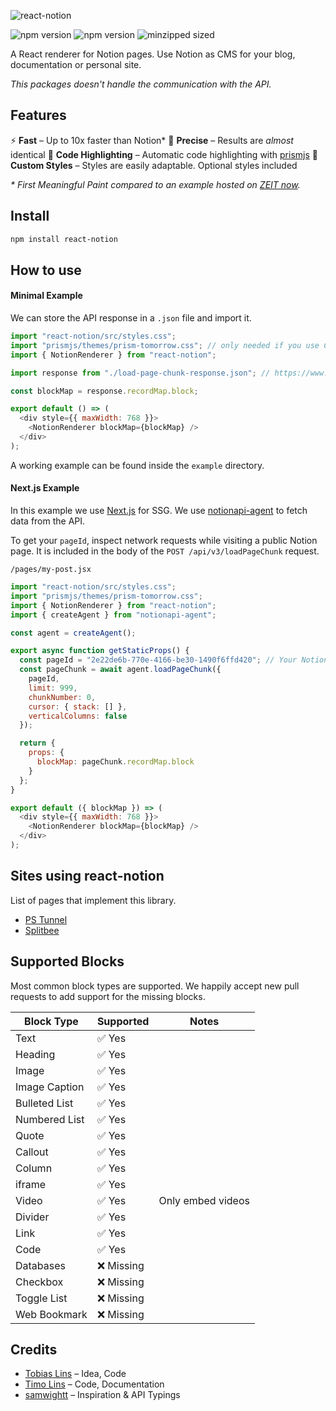 ![react-notion](https://user-images.githubusercontent.com/1440854/79684011-6c948280-822e-11ea-9e23-1644903796fb.png)

![npm version](https://badgen.net/npm/v/react-notion) ![npm version](https://badgen.net/david/dep/splitbee/react-notion) ![minzipped sized](https://badgen.net/bundlephobia/minzip/react-notion)

A React renderer for Notion pages.
Use Notion as CMS for your blog, documentation or personal site.

_This packages doesn't handle the communication with the API._

## Features

⚡️ **Fast** – Up to 10x faster than Notion\*
🎯 **Precise** – Results are _almost_ identical
🔮 **Code Highlighting** – Automatic code highlighting with [prismjs](https://prismjs.com/)
🎨 **Custom Styles** – Styles are easily adaptable. Optional styles included

_\* First Meaningful Paint compared to an example hosted on [ZEIT now](https://zeit.co/now)._

## Install

```bash
npm install react-notion
```

## How to use

#### Minimal Example

We can store the API response in a `.json` file and import it.

```js
import "react-notion/src/styles.css";
import "prismjs/themes/prism-tomorrow.css"; // only needed if you use Code Blocks
import { NotionRenderer } from "react-notion";

import response from "./load-page-chunk-response.json"; // https://www.notion.so/api/v3/loadPageChunk

const blockMap = response.recordMap.block;

export default () => (
  <div style={{ maxWidth: 768 }}>
    <NotionRenderer blockMap={blockMap} />
  </div>
);
```

A working example can be found inside the `example` directory.

#### Next.js Example

In this example we use [Next.js](https://github.com/zeit/next.js) for SSG. We use [notionapi-agent](https://github.com/dragonman225/notionapi-agent) to fetch data from the API.

To get your `pageId`, inspect network requests while visiting a public Notion page. It is included in the body of the `POST /api/v3/loadPageChunk` request.

`/pages/my-post.jsx`

```js
import "react-notion/src/styles.css";
import "prismjs/themes/prism-tomorrow.css";
import { NotionRenderer } from "react-notion";
import { createAgent } from "notionapi-agent";

const agent = createAgent();

export async function getStaticProps() {
  const pageId = "2e22de6b-770e-4166-be30-1490f6ffd420"; // Your Notion Page ID
  const pageChunk = await agent.loadPageChunk({
    pageId,
    limit: 999,
    chunkNumber: 0,
    cursor: { stack: [] },
    verticalColumns: false
  });

  return {
    props: {
      blockMap: pageChunk.recordMap.block
    }
  };
}

export default ({ blockMap }) => (
  <div style={{ maxWidth: 768 }}>
    <NotionRenderer blockMap={blockMap} />
  </div>
);
```

## Sites using react-notion

List of pages that implement this library.

- [PS Tunnel](https://pstunnel.com/blog)
- [Splitbee](https://splitbee.io/blog)

## Supported Blocks

Most common block types are supported. We happily accept new pull requests to add support for the missing blocks.

| Block Type    | Supported  | Notes             |
| ------------- | ---------- | ----------------- |
| Text          | ✅ Yes     |                   |
| Heading       | ✅ Yes     |                   |
| Image         | ✅ Yes     |                   |
| Image Caption | ✅ Yes     |                   |
| Bulleted List | ✅ Yes     |                   |
| Numbered List | ✅ Yes     |                   |
| Quote         | ✅ Yes     |                   |
| Callout       | ✅ Yes     |                   |
| Column        | ✅ Yes     |                   |
| iframe        | ✅ Yes     |                   |
| Video         | ✅ Yes     | Only embed videos |
| Divider       | ✅ Yes     |                   |
| Link          | ✅ Yes     |                   |
| Code          | ✅ Yes     |                   |
| Databases     | ❌ Missing |                   |
| Checkbox      | ❌ Missing |                   |
| Toggle List   | ❌ Missing |                   |
| Web Bookmark  | ❌ Missing |                   |

## Credits

- [Tobias Lins](https://tobi.sh) – Idea, Code
- [Timo Lins](https://timo.sh) – Code, Documentation
- [samwightt](https://github.com/samwightt) – Inspiration & API Typings
